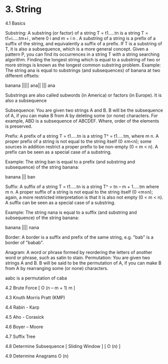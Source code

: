 # 3. String

4.1 Basics


Substring: A substring (or factor) of a string T = t1…..tn is a string T = t1+i…..tm+i , where 0  i  and m + i   n . A substring of a string is a prefix of a suffix of the string, and equivalently a suffix of a prefix. If T is a substring of T, it is also a subsequence, which is a more general concept. 
Given a pattern P, you can find its occurrences in a string T with a string searching algorithm. 
Finding the longest string which is equal to a substring of two or more strings is known as the longest common substring problem.
Example: The string ana is equal to substrings (and subsequences) of banana at two different offsets:

banana
 |||||
 ana||
   |||
   ana

Substrings are also called subwords (in America) or factors (in Europe). It is also a subsequence

Subsequence: You are given two strings A and B. B will be the subsequence of A, if you can make B from A by deleting some (or none) characters. For example, ABD is a subsequence of ABCDEF. Where, order of the elements is preserved.

Prefix: A prefix of a string T = t1…..tn is a string T^ = t1…..tm, where m  n. A proper prefix of a string is not equal to the string itself (0 ≤m<n); some sources in addition restrict a proper prefix to be non-empty (0 < m < n). A prefix can be seen as a special case of a substring.

Example: The string ban is equal to a prefix (and substring and subsequence) of the string banana:

banana
|||
ban

Suffix: A suffix of a string T = t1…..tn is a string T^ = tn – m + 1…..tm where m  n. A proper suffix of a string is not equal to the string itself (0 <m≤n); again, a more restricted interpretation is that it is also not empty (0 < m < n). A suffix can be seen as a special case of a substring.

Example: The string nana is equal to a suffix (and substring and subsequence) of the string banana:

banana
  ||||
  nana

Border: A border is a suffix and prefix of the same string, e.g. "bab" is a border of "babab".

Anagram: A word or phrase formed by reordering the letters of another word or phrase, such as satin to stain.
Permutation: You are given two strings A and B. B will be said to be the permutation of A, if you can make B from A by rearranging some (or none) characters.

aabc is a permutation of caba

4.2 Brute Force [ O (n – m + 1) m ]

4.3 Knuth Morris Pratt  (KMP) 

4.4 Rabin - Karp 

4.5 Aho - Corasick

4.6 Boyer – Moore

4.7 Suffix Tree

4.8 Determine Subsequence [ Sliding Window ] [  O (n) ]

4.9 Determine Anagrams O (n)
